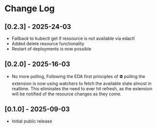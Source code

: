 # Change Log

## [0.2.3] - 2025-24-03
- Fallback to kubectl get if ressource is not available via edactl
- Added delete resource functionality
- Restart of deployments is now possible

## [0.2.0] - 2025-16-03
- No more polling, Following the EDA first principles of ⛔ polling the extension is now using watchers to fetch the available state almost in realtime. This eliminates the need to ever hit refresh, as the extension will be notified of the resource changes as they come.

## [0.1.0] - 2025-09-03
- Initial public release